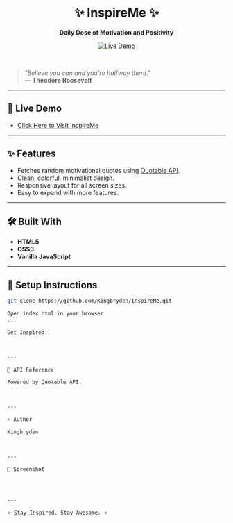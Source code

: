 <h1 align="center">✨ InspireMe ✨</h1>

<p align="center">
  <b>Daily Dose of Motivation and Positivity</b>  
</p>

<p align="center">
  <a href="https://kingbryden.github.io/InspireMe/" target="_blank">
    <img src="https://img.shields.io/badge/Live%20Demo-Visit%20Now-4A90E2?style=for-the-badge" alt="Live Demo">
  </a>
</p>

<br>

> _"Believe you can and you're halfway there."_  
> — **Theodore Roosevelt**

---

## 🚀 Live Demo
- [Click Here to Visit InspireMe](https://kingbryden.github.io/InspireMe/)

---

## ✨ Features
- Fetches random motivational quotes using [Quotable API](https://api.quotable.io/).
- Clean, colorful, minimalist design.
- Responsive layout for all screen sizes.
- Easy to expand with more features.

---

## 🛠️ Built With
- **HTML5**
- **CSS3**
- **Vanilla JavaScript**

---

## 🧰 Setup Instructions

```bash
git clone https://github.com/Kingbryden/InspireMe.git

Open index.html in your browser.
...

Get Inspired!



---

📡 API Reference

Powered by Quotable API.



---

✍️ Author

Kingbryden



---

📸 Screenshot




---

⭐ Stay Inspired. Stay Awesome. ⭐
